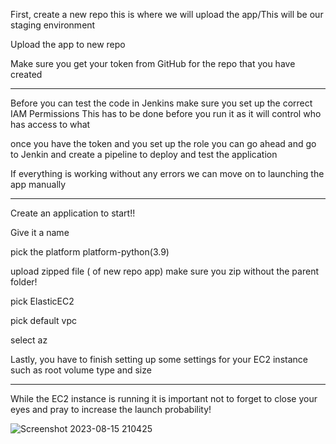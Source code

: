 First, create a new repo this is where we will upload the app/This will be our staging environment

Upload the app to new repo

Make sure you get your token from GitHub for the repo that you have created

-------------------------------------------------------------------------------------------------------------------------------

Before you can test the code in Jenkins make sure you set up the correct IAM Permissions
This has to be done before you run it as it will control who has access to what

once you have the token and you set up the role you can go ahead and go to Jenkin and create a pipeline to deploy and test the application

If everything is working without any errors we can move on to launching the app manually

-------------------------------------------------------------------------------------------------------------------------------

Create an application to start!!

Give it a name

pick the platform platform-python(3.9)

upload zipped file ( of new repo app) make sure you zip without the parent folder!

pick ElasticEC2 

pick default vpc

select az

Lastly, you have to finish setting up some settings for your EC2 instance such as root volume type and size

-------------------------------------------------------------------------------------------------------------------------------

While the EC2 instance is running it is important not to forget to close your eyes and pray to increase the launch probability! 


![Screenshot 2023-08-15 210425](https://github.com/kevingonzalez7997/Deploy_1/assets/59447523/a4254e30-468e-44af-be62-f1d79e39c58c)
